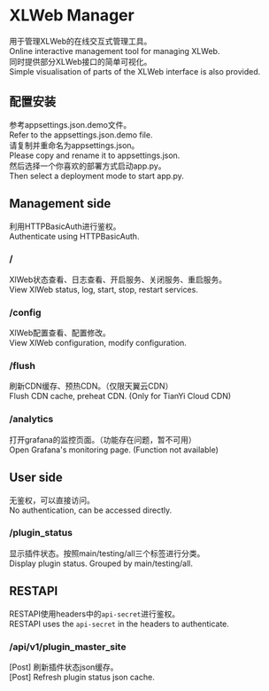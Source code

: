 # XLWeb Manager
用于管理XLWeb的在线交互式管理工具。  
Online interactive management tool for managing XLWeb.  
同时提供部分XLWeb接口的简单可视化。  
Simple visualisation of parts of the XLWeb interface is also provided.

## 配置安装
参考appsettings.json.demo文件。  
Refer to the appsettings.json.demo file.   
请复制并重命名为appsettings.json。  
Please copy and rename it to appsettings.json.  
然后选择一个你喜欢的部署方式启动app.py。  
Then select a deployment mode to start app.py.

## Management side
利用HTTPBasicAuth进行鉴权。  
Authenticate using HTTPBasicAuth.  
### /
XlWeb状态查看、日志查看、开启服务、关闭服务、重启服务。  
View XlWeb status, log, start, stop, restart services.
### /config
XlWeb配置查看、配置修改。  
View XlWeb configuration, modify configuration.
### /flush
刷新CDN缓存、预热CDN。（仅限天翼云CDN）  
Flush CDN cache, preheat CDN. (Only for TianYi Cloud CDN)
### /analytics
打开grafana的监控页面。（功能存在问题，暂不可用）  
Open Grafana's monitoring page. (Function not available)

## User side
无鉴权，可以直接访问。  
No authentication, can be accessed directly.  
### /plugin_status  
显示插件状态。按照main/testing/all三个标签进行分类。   
Display plugin status. Grouped by main/testing/all.

## RESTAPI
RESTAPI使用headers中的`api-secret`进行鉴权。  
RESTAPI uses the `api-secret` in the headers to authenticate.
### /api/v1/plugin_master_site
[Post] 刷新插件状态json缓存。   
[Post] Refresh plugin status json cache.